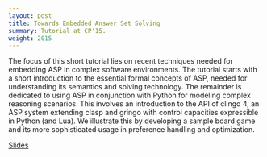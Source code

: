 ```yaml
---
layout: post
title: Towards Embedded Answer Set Solving
summary: Tutorial at CP'15.
weight: 2015
---
```


The focus of this short tutorial lies on recent techniques needed for embedding ASP in complex software environments.
The tutorial starts with a short introduction to the essential formal concepts of ASP, needed for understanding its semantics and solving technology.
The remainder is dedicated to using ASP in conjunction with Python for modeling complex reasoning scenarios.
This involves an introduction to the API of clingo 4, an ASP system extending clasp and gringo with control capacities expressible in Python (and Lua).
We illustrate this by developing a sample board game and its more sophisticated usage in preference handling and optimization.

[Slides](http://www.cs.uni-potsdam.de/~torsten/Potassco/Tutorials/cp15.pdf)
